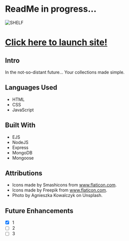 # ReadMe in progress...

![SHELF](/images/readme/logo.png/)

# [Click here to launch site!](https://witte-shelf.herokuapp.com/)

## Intro

In the not-so-distant future... Your collections made simple.

## Languages Used

* HTML
* CSS
* JavaScript

## Built With

* EJS
* NodeJS
* Express
* MongoDB
* Mongoose

## Attributions

* Icons made by Smashicons from www.flaticon.com.
* Icons made by Freepik from www.flaticon.com.
* Photo by Agnieszka Kowalczyk on Unsplash.

## Future Enhancements

- [x] 1
- [ ] 2
- [ ] 3
